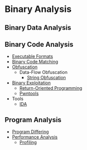 # Binary Analysis
## Binary Data Analysis

## Binary Code Analysis
- [Executable Formats](Binary%20Code/Executable%20Formats/README.md)
- [Binary Code Matching](Binary%20Code/Binary%20Code%20Matching.md)
- [Obfuscation](Binary%20Code/Obfuscation/README.md)
  - Data-Flow Obfuscation
    - [String Obfuscation](Binary%20Code/Obfuscation/Data/String%20Obfuscation.md)
- [Binary Exploitation](Binary%20Code/Binary%20Exploitation/README.md)
  - [Return-Oriented Programming](Binary%20Code/Binary%20Exploitation/Return-Oriented%20Programming.md)
  - [Pwntools](Binary%20Code/Binary%20Exploitation/Pwntools.md)
- Tools
  - [IDA](Binary%20Code/Tools/IDA/README.md)

## Program Analysis
- [Program Differing](Program/Program%20Differing.md)
- [Performance Analysis](Program/Performance%20Analysis/README.md)
  - [Profiling](Program/Performance%20Analysis/Profiling.md)